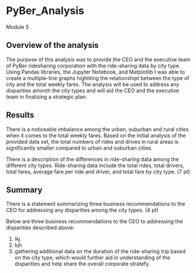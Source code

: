 # PyBer_Analysis
Module 5

## Overview of the analysis
The purpose of this analysis was to provide the CEO and the executive team of PyBer ridesharing corporation with the ride-sharing data by city type. Using Pandas libraries, the Jupyter Notebook, and Matplotlib I was able to create a multiple-line graphs highliting the relationshipt between the type of city and the total weekly fares. The analysis will be used to address any disparities amonth the city types and will aid the CEO and the executive team in finalizing a strategic plan. 

## Results

There is a noticeable imbalance among the urban, suburban and rural cities when it comes to the total weekly fares. Based on the initial analysis of the provided data set, the total numbers of rides and drives in rural areas is significantly smaller compared to urban and suburban cities. 




There is a description of the differences in ride-sharing data among the different city types. Ride-sharing data include the total rides, total drivers, total fares, average fare per ride and driver, and total fare by city type. (7 pt)

## Summary

There is a statement summarizing three business recommendations to the CEO for addressing any disparities among the city types. (4 pt)

Below are three business recommendations to the CEO to addressing the disparities described above:
  
  1. lkj
  2. kjh
  3. gathering additional data on the duration of the ride-sharing trip based on the city type, which would further aid in understanding of the disparities and help share the overall corporate stratefy.

